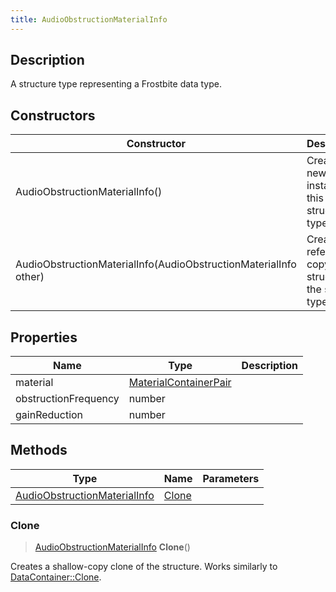 ```yaml
---
title: AudioObstructionMaterialInfo
---
```

## Description

A structure type representing a Frostbite data type.

## Constructors

| Constructor                                                      | Description                                              |
| ---------------------------------------------------------------- | -------------------------------------------------------- |
| AudioObstructionMaterialInfo()                                   | Create a new instance of this structure type.            |
| AudioObstructionMaterialInfo(AudioObstructionMaterialInfo other) | Create a reference copy of a structure of the same type. |

## Properties

| Name                 | Type                                           | Description |
| -------------------- | ---------------------------------------------- | ----------- |
| material             | [MaterialContainerPair](/vext/ref/fb/materialcontainerpair/) |             |
| obstructionFrequency | number                                         |             |
| gainReduction        | number                                         |             |

## Methods

| Type                                                         | Name            | Parameters |
| ------------------------------------------------------------ | --------------- | ---------- |
| [AudioObstructionMaterialInfo](/vext/ref/fb/audioobstructionmaterialinfo/) | [Clone](#clone) |            |

### Clone

> [AudioObstructionMaterialInfo](/vext/ref/fb/audioobstructionmaterialinfo/) **Clone**()

Creates a shallow-copy clone of the structure. Works similarly to [DataContainer::Clone](/vext/ref/shared/class/datacontainer#clone).
